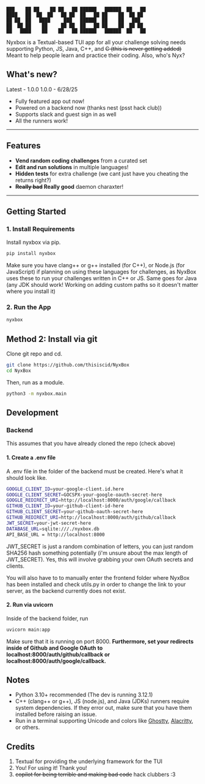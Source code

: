 ```
███    ██ ██    ██ ██   ██ ██████   ██████  ██   ██ 
████   ██  ██  ██   ██ ██  ██   ██ ██    ██  ██ ██  
██ ██  ██   ████     ███   ██████  ██    ██   ███   
██  ██ ██    ██     ██ ██  ██   ██ ██    ██  ██ ██  
██   ████    ██    ██   ██ ██████   ██████  ██   ██ 
```
Nyxbox is a Textual-based TUI app for all your challenge solving needs supporting Python, JS, Java, C++, and ~~C (this is never getting added)~~ Meant to help people learn and practice their coding. Also, who's Nyx?

## What's new?
Latest - 1.0.0
1.0.0 - 6/28/25
- Fully featured app out now!
- Powered on a backend now (thanks nest (psst hack club))
- Supports slack and guest sign in as well
- All the runners work!
---

## Features

- **Vend random coding challenges** from a curated set
- **Edit and run solutions** in multiple languages!
- **Hidden tests** for extra challenge (we cant just have you cheating the returns right?)
- **~~Really bad~~ Really good** daemon charaxter!

---

## Getting Started

### 1. Install Requirements
Install nyxbox via pip.
```bash
pip install nyxbox
```
Make sure you have clang++ or g++ installed (for C++), or Node.js (for JavaScript) if planning on using these languages for challenges, as NyxBox uses these to run your challenges written in C++ or JS. Same goes for Java (any JDK should work! Working on adding custom paths so it doesn't matter where you install it)

### 2. Run the App
```bash
nyxbox
```

## Method 2: Install via git

Clone git repo and cd.

```bash
git clone https://github.com/thisiscid/NyxBox
cd NyxBox
```

Then, run as a module.

```bash
python3 -m nyxbox.main
```

## Development

### Backend
This assumes that you have already cloned the repo (check above)

#### 1. Create a .env file
A .env file in the folder of the backend must be created. Here's what it should look like.
```bash
GOOGLE_CLIENT_ID=your-google-client.id.here
GOOGLE_CLIENT_SECRET=GOCSPX-your-google-oauth-secret-here
GOOGLE_REDIRECT_URI=http://localhost:8000/auth/google/callback
GITHUB_CLIENT_ID=your-github-client-id-here
GITHUB_CLIENT_SECRET=your-github-oauth-secret-here
GITHUB_REDIRECT_URI=http://localhost:8000/auth/github/callback
JWT_SECRET=your-jwt-secret-here
DATABASE_URL=sqlite:///./nyxbox.db
API_BASE_URL = http://localhost:8000
```
JWT_SECRET is just a random combination of letters, you can just random SHA256 hash something potentially (i'm unsure about the max length of JWT_SECRET). Yes, this will involve grabbing your own OAuth secrets and clients.

You will also have to to manually enter the frontend folder where NyxBox has been installed and check utils.py in order to change the link to your server, as the backend currently does not exist.

#### 2. Run via uvicorn
Inside of the backend folder, run 
```bash
uvicorn main:app
```

Make sure that it is running on port 8000. **Furthermore, set your redirects inside of Github and Google OAuth to localhost:8000/auth/github/callback or localhost:8000/auth/google/callback.**

## Notes
- Python 3.10+ recommended (The dev is running 3.12.1)
- C++ (clang++ or g++), JS (node.js), and Java (JDKs) runners require system dependencies. If they error out, make sure that you have them installed before raising an issue.
- Run in a terminal supporting Unicode and colors like [Ghostty](https://ghostty.org), [Alacritty](https://alacritty.org), or others.

## Credits
1. Textual for providing the underlying framework for the TUI
2. You! For using it! Thank you!
3. ~~copilot for being terrible and making bad code~~ hack clubbers :3
